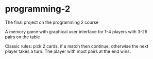 # programming-2
The final project on the programming 2 course

A memory game with graphical user interface for 1-4 players with 3-26 pairs on the table

Classic rules: pick 2 cards, if a match then continue, otherwise the next player takes a turn. The player with most pairs at the end wins.
